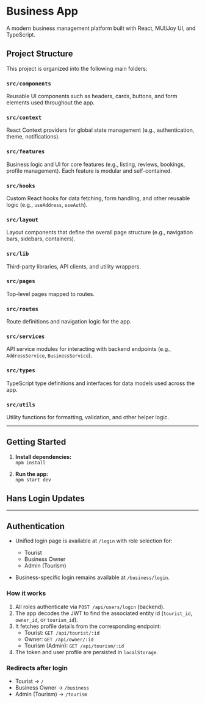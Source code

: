 # Business App

A modern business management platform built with React, MUI/Joy UI, and TypeScript.

## Project Structure

This project is organized into the following main folders:

### `src/components`
Reusable UI components such as headers, cards, buttons, and form elements used throughout the app.

### `src/context`
React Context providers for global state management (e.g., authentication, theme, notifications).

### `src/features`
Business logic and UI for core features (e.g., listing, reviews, bookings, profile management). Each feature is modular and self-contained.

### `src/hooks`
Custom React hooks for data fetching, form handling, and other reusable logic (e.g., `useAddress`, `useAuth`).

### `src/layout`
Layout components that define the overall page structure (e.g., navigation bars, sidebars, containers).

### `src/lib`
Third-party libraries, API clients, and utility wrappers.

### `src/pages`
Top-level pages mapped to routes.

### `src/routes`
Route definitions and navigation logic for the app.

### `src/services`
API service modules for interacting with backend endpoints (e.g., `AddressService`, `BusinessService`).

### `src/types`
TypeScript type definitions and interfaces for data models used across the app.

### `src/utils`
Utility functions for formatting, validation, and other helper logic.

---

## Getting Started

1. **Install dependencies:**  
   `npm install`

2. **Run the app:**  
   `npm start dev`


## Hans Login Updates
---

## Authentication

- Unified login page is available at `/login` with role selection for:
  - Tourist
  - Business Owner
  - Admin (Tourism)

- Business-specific login remains available at `/business/login`.

### How it works

1. All roles authenticate via `POST /api/users/login` (backend).
2. The app decodes the JWT to find the associated entity id (`tourist_id`, `owner_id`, or `tourism_id`).
3. It fetches profile details from the corresponding endpoint:
   - Tourist: `GET /api/tourist/:id`
   - Owner: `GET /api/owner/:id`
   - Tourism (Admin): `GET /api/tourism/:id`
4. The token and user profile are persisted in `localStorage`.

### Redirects after login

- Tourist → `/`
- Business Owner → `/business`
- Admin (Tourism) → `/tourism`

